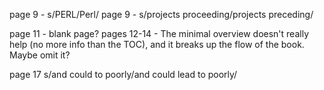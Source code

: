 page 9 - s/PERL/Perl/
page 9 - s/projects proceeding/projects preceding/

page 11 - blank page?
pages 12-14 - The minimal overview doesn't really help (no more info than the TOC), and it breaks up the flow of the book. Maybe omit it?

page 17 s/and could to poorly/and could lead to poorly/
